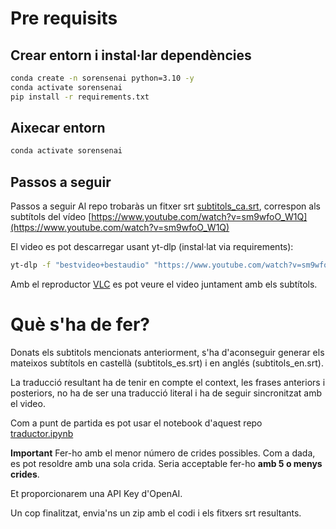 # Pre requisits

## Crear entorn i instal·lar dependències

```bash
conda create -n sorensenai python=3.10 -y
conda activate sorensenai
pip install -r requirements.txt
```

## Aixecar entorn

```bash
conda activate sorensenai
```

## Passos a seguir

Passos a seguir
Al repo trobaràs un fitxer srt [subtitols_ca.srt](subtitols_ca.srt), correspon als subtítols del vídeo [https://www.youtube.com/watch?v=sm9wfoO_W1Q](https://www.youtube.com/watch?v=sm9wfoO_W1Q)

El video es pot descarregar usant yt-dlp (instal·lat via requirements):

```bash
yt-dlp -f "bestvideo+bestaudio" "https://www.youtube.com/watch?v=sm9wfoO_W1Q"
```

Amb el reproductor [VLC](https://www.videolan.org/vlc/) es pot veure el video juntament amb els subtítols.

# Què s'ha de fer?

Donats els subtitols mencionats anteriorment, s'ha d'aconseguir generar els mateixos subtítols en castellà (subtitols_es.srt) i en anglés (subtitols_en.srt).

La traducció resultant ha de tenir en compte el context, les frases anteriors i posteriors, no ha de ser una traducció literal i ha de seguir sincronitzat  amb el video.

Com a punt de partida es pot usar el notebook d'aquest repo [traductor.ipynb](traductor.ipynb)

**Important**
Fer-ho amb el menor número de crides possibles. Com a dada, es pot resoldre amb una sola crida. Seria acceptable fer-ho **amb 5 o menys crides**.

Et proporcionarem una API Key d'OpenAI.

Un cop finalitzat, envia'ns un zip amb el codi i els fitxers srt resultants.